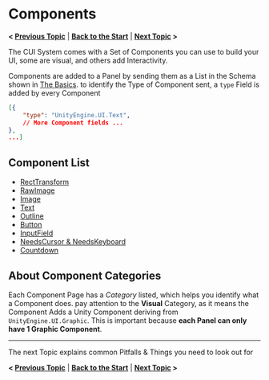 # Components
**< [Previous Topic](/docs/Basics.md)** | **[Back to the Start](/README.md)** | **[Next Topic](/docs/Tips-Pitfalls.md) >**

The CUI System comes with a Set of Components you can use to build your UI, some are visual, and others add Interactivity.

Components are added to a Panel by sending them as a List in the Schema shown in [The Basics](/docs/Basics.md). to identify the Type of Component sent, a `type` Field is added by every Component
```json
[{
	"type": "UnityEngine.UI.Text",
	// More Component fields ...
},
...]
```

## Component List
- [RectTransform](/docs/components/RectTransform.md)
- [RawImage](/docs/components/UnityEngine.UI.RawImage.md)
- [Image](/docs/components/UnityEngine.UI.Image.md)
- [Text](/docs/components/UnityEngine.UI.Text.md)
- [Outline](/docs/components/UnityEngine.UI.Outline.md)
- [Button](/docs/components/UnityEngine.UI.Button.md)
- [InputField](/docs/components/UnityEngine.UI.InputField.md)
- [NeedsCursor & NeedsKeyboard](/docs/components/NeedsX.md)
- [Countdown](/docs/components/Countdown.md)

## About Component Categories
Each Component Page has a *Category* listed, which helps you identify what a Component does.  pay attention to the **Visual** Category, as it means the Component Adds a Unity Component deriving from `UnityEngine.UI.Graphic`. This is important because **each Panel can only have 1 Graphic Component**.

---
The next Topic explains common Pitfalls & Things you need to look out for

**< [Previous Topic](/docs/Basics.md)** | **[Back to the Start](/README.md)** | **[Next Topic](/docs/Bugs-Tips.md) >**
